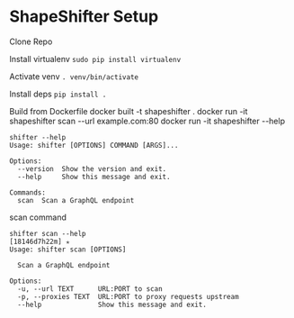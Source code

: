 # ShapeShifter Setup

Clone Repo

Install virtualenv
`sudo pip install virtualenv`

Activate venv
`. venv/bin/activate`

Install deps
`pip install .`


Build from Dockerfile
docker built -t shapeshifter .
docker run -it shapeshifter scan --url example.com:80
docker run -it shapeshifter --help

```
shifter --help
Usage: shifter [OPTIONS] COMMAND [ARGS]...

Options:
  --version  Show the version and exit.
  --help     Show this message and exit.

Commands:
  scan  Scan a GraphQL endpoint
```


scan command
```
shifter scan --help                                                                                                                               [18146d7h22m] ✭
Usage: shifter scan [OPTIONS]

  Scan a GraphQL endpoint

Options:
  -u, --url TEXT      URL:PORT to scan
  -p, --proxies TEXT  URL:PORT to proxy requests upstream
  --help              Show this message and exit.
  ```
